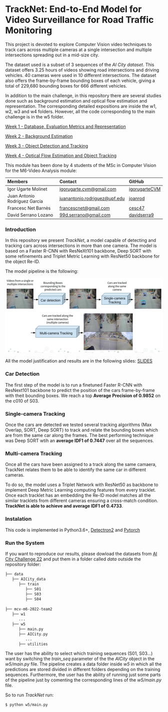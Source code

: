 # TrackNet: End-to-End Model for Video Surveillance for Road Traffic Monitoring

This project is devoted to explore Computer Vision video techniques to track cars across multiple cameras at a single intersection and multiple intersections spreading out in a mid-size city.

The dataset used is a subset of 3 sequences of the *AI City dataset*. This dataset offers 3.25 hours of videos showing road intersections and driving vehicles. 40 cameras were used in 10 different intersections. The dataset also offers the frame-by-frame bounding boxes of each vehicle, giving a total of 229,680 bounding boxes for 666 different vehicles.

In addition to the main challenge, in this repository there are several studies done such as background estimation and optical flow estimation and representation. The corresponding detailed expositions are inside the w1, w2, w3 and w4 folders. However, all the code corresponding to the main challenge is in the w5 folder.

[Week 1 - Database, Evaluation Metrics and Representation](/w1)

[Week 2 - Background Estimation](/w2)

[Week 3 - Object Detection and Tracking](/w3)

[Week 4 - Optical Flow Estimation and Object Tracking](/w4)

This module has been done by 4 students of the MSc in Computer Vision for the M6-Video Analysis module:

| Members | Contact | GitHub |
| :---         |   :---    |   :---    |
| Igor Ugarte Molinet | igorugarte.cvm@gmail.com | [igorugarteCVM](https://github.com/igorugarteCVM) | 
| Juan Antonio Rodríguez García | juanantonio.rodriguez@upf.edu  | [joanrod](https://github.com/joanrod) |
| Francesc Net Barnès | francescnet@gmail.com  | [cesc47](https://github.com/cesc47) |
| David Serrano Lozano | 99d.serrano@gmail.com | [davidserra9](https://github.com/davidserra9) |

### Introduction

In this repository we present *TrackNet*, a model capable of detecting and tracking cars across intersections in more than one camera. The model is based on a Faster R-CNN with ResNeXt101 backbone, Deep SORT with some refinements and Triplet Metric Learning with ResNet50 backbone for the object Re-ID.

The model pipeline is the following:

![example](w5/data/fasterrcnn/S03-S04/figures/example.png)

All the model justification and results are in the following slides: [SLIDES](https://docs.google.com/presentation/d/1hbSbUkJ5XG_9_Yyj9-YAxtO10loXa0TE8gJzPEHQc4k/edit?usp=sharing)

### Car Detection

The first step of the model is to run a finetuned Faster R-CNN with ResNext101 backbone to predict the position of the cars frame-by-frame with theit bounding boxes. We reach a top **Average Precision of 0.9852** on the c010 of S03.

### Single-camera Tracking

Once the cars are detected we tested several tracking algorithms (Max Overlap, SORT, Deep SORT) to track and relate the bounding boxes which are from the same car along the frames. The best performing technique was Deep SORT wtih an **average IDF1 of 0.7447** over all the sequences.

### Multi-camera Tracking

Once all the cars have been assigned to a track along the same camaera, TrackNet relates them to be able to identify the same car in different cameras.

To do so, the model uses a Triplet Network with ResNet50 as backbone to implement Deep Metric Learning computing features from every tracklet. Once each tracklet has an embedding the Re-ID model matches all the similar tracklets from different cameras ensuring a cross-match condition. **TrackNet is able to achieve and average IDF1 of 0.4733**.

### Instalation

This code is implemented in Python3.6+, [Detectron2](https://github.com/facebookresearch/detectron2) and [Pytorch](https://pytorch.org/)

### Run the System

If you want to reproduce our results, please dowload the datasets from [AI City Challenge 22](https://www.aicitychallenge.org/2022-data-and-evaluation/) and put them in a folder called *data* outside the repository folder:

```
├── data
   ├── AICity_data
      ├── train
         ├── S01
         ├── S03
         ├── S04
         
├── mcv-m6-2022-team2
   ├── w1
      ...
   ├── w5
      ├── main.py
      ├── AICity.py
         ...
      ├── utilities
```

The user has the ability to select which training sequences (S01, S03...) want by switching the *train_seq* parameter of the the *AICity* object in the *w5/main.py* file. The pipeline creates a data folder inside *w5* in which all the predictions are stored divided in different folders depending on the training sequences. Furthermore, the user has the ability of running just some parts of the pipeline just by comenting the corresponding lines of the *w5/main.py* file.

So to run *TrackNet* run:
```
$ python w5/main.py
```







